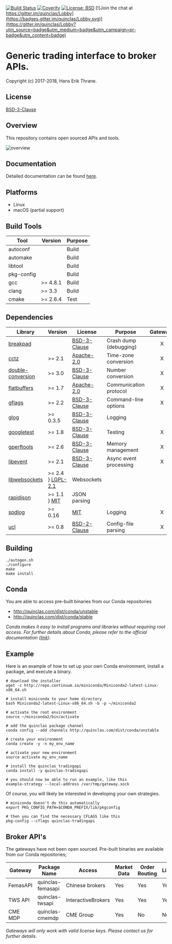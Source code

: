 [![Build Status](https://travis-ci.org/quinclas/tradingapi.svg?branch=master)](https://travis-ci.org/quinclas/tradingapi)
[![Coverity](https://scan.coverity.com/projects/14891/badge.svg)](https://scan.coverity.com/projects/quinclas-tradingapi)
[![License: BSD](https://img.shields.io/badge/license-BSD-blue.svg)](https://opensource.org/licenses/BSD-3-Clause)
[![Join the chat at https://gitter.im/quinclas/Lobby](https://badges.gitter.im/quinclas/Lobby.svg)](https://gitter.im/quinclas/Lobby?utm_source=badge&utm_medium=badge&utm_campaign=pr-badge&utm_content=badge)

# Generic trading interface to broker APIs.

Copyright (c) 2017-2018, Hans Erik Thrane.

## License

[BSD-3-Clause](https://opensource.org/licenses/BSD-3-Clause)

## Overview

This repository contains open sourced APIs and tools.

![overview](https://github.com/quinclas/tradingapi/blob/gh-pages/_images/design.png)

## Documentation

Detailed documentation can be found [here](https://quinclas.github.io/tradingapi/index.html).

## Platforms

* Linux
* macOS (partial support)

## Build Tools

| Tool       | Version  | Purpose |
| ---------- | -------- | ------- |
| autoconf   |          | Build   |
| automake   |          | Build   |
| libtool    |          | Build   |
| pkg-config |          | Build   |
| gcc        | >= 4.8.1 | Build   |
| clang      | >= 3.3   | Build   |
| cmake      | >= 2.6.4 | Test    |

## Dependencies

| Library                                                          | Version  | License                                                      | Purpose                         | Gateways | API | Examples |
| ---------------------------------------------------------------- | -------- | ------------------------------------------------------------ | ------------------------------- |:--------:|:---:|:--------:|
| [breakpad](https://github.com/google/breakpad)                   |          | [BSD-3-Clause](https://opensource.org/licenses/BSD-3-Clause) | Crash dump (debugging)          |     X    |     |          |
| [cctz](https://github.com/google/cctz)                           | >= 2.1   | [Apache-2.0](https://opensource.org/licenses/Apache-2.0)     | Time-zone conversion            |     X    |  X  |     X    |
| [double-conversion](https://github.com/google/double-conversion) | >= 3.0   | [BSD-3-Clause](https://opensource.org/licenses/BSD-3-Clause) | Number conversion               |     X    |  X  |     X    |
| [flatbuffers](https://github.com/google/flatbuffers)             | >= 1.7   | [Apache-2.0](https://opensource.org/licenses/Apache-2.0)     | Communication protocol          |     X    |  X  |     X    |
| [gflags](https://github.com/gflags/gflags)                       | >= 2.2   | [BSD-3-Clause](https://opensource.org/licenses/BSD-3-Clause) | Command-line options            |     X    |     |     X    |
| [glog](https://github.com/google/glog)                           | >= 0.3.5 | [BSD-3-Clause](https://opensource.org/licenses/BSD-3-Clause) | Logging                         |          |  X  |     X    |
| [googletest](https://github.com/google/googletest)               | >= 1.8   | [BSD-3-Clause](https://opensource.org/licenses/BSD-3-Clause) | Testing                         |     X    |  X  |          |
| [gperftools](https://github.com/gperftools/gperftools)           | >= 2.6   | [BSD-3-Clause](https://opensource.org/licenses/BSD-3-Clause) | Memory management               |     X    |     |          |
| [libevent](https://github.com/libevent/libevent)                 | >= 2.1   | [BSD-3-Clause](https://opensource.org/licenses/BSD-3-Clause) | Async event processing          |     X    |  X  |     X    |
| [libwebsockets](https://github.com/warmcat/libwebsockets)        | >= 2.4   } [LGPL-2.1](https://opensource.org/licenses/lgpl-2.1)         | Websockets                      |          |     |          |
| [rapidjson](https://github.com/Tencent/rapidjson)                | >= 1.1   } [MIT](https://opensource.org/licenses/MIT)                   | JSON parsing                    |          |     |          |
| [spdlog](https://github.com/gabime/spdlog)                       | >= 0.16  | [MIT](https://opensource.org/licenses/MIT)                   | Logging                         |     X    |  X  |          |
| [ucl](https://github.com/vstakhov/libucl)                        | >= 0.8   | [BSD-2-Clause](https://opensource.org/licenses/BSD-2-Clause) | Config-file parsing             |     X    |     |     X    |

## Building

    ./autogen.sh
    ./configure
    make
    make install

## Conda

You are able to access pre-built binaries from our Conda repositories

* <http://quinclas.com/dist/conda/unstable>
* <http://quinclas.com/dist/conda/stable>

*Conda makes it easy to install programs and libraries without requiring root access.
For further details about Conda, please refer to the official documentation ([link](https://conda.io/docs/))*.

## Example

Here is an example of how to set up your own Conda environment, install a package, and execute a binary.

    # download the installer
    wget -c http://repo.continuum.io/miniconda/Miniconda2-latest-Linux-x86_64.sh

    # install miniconda to your home directory
    bash Miniconda2-latest-Linux-x86_64.sh -b -p ~/miniconda2

    # activate the root environment
    source ~/miniconda2/bin/activate

    # add the quinclas package channel
    conda config --add channels http://quinclas.com/dist/conda/unstable

    # create your environment
    conda create -y -n my_env_name

    # activate your new environment
    source activate my_env_name

    # install the quinclas tradingapi
    conda install -y quinclas-tradingapi

    # you should now be able to run an example, like this
    example-strategy --local-address /var/tmp/gateway.sock

Of course, you will likely be interested in developing your own strategies.

    # miniconda doesn't do this automatically
    export PKG_CONFIG_PATH=$CONDA_PREFIX/lib/pkgconfig

    # then you can find the necessary CFLAGS like this
    pkg-config --cflags quinclas-tradingapi

## Broker API's

The gateways have not been open sourced.
Pre-built binaries are available from our Conda repositories;

| Gateway  | Package Name      | Access             | Market Data | Order Routing | Linux | Windows | macOS |
| -------- | ----------------- | ------------------ | ----------- | ------------- | ----- | ------- | ----- |
| FemasAPI | quinclas-femasapi | Chinese brokers    | Yes         | Yes           | Yes   | No      | No    |
| TWS API  | quinclas-twsapi   | InteractiveBrokers | Yes         | Yes           | Yes   | No      | Yes   |
| CME MDP  | quinclas-cmemdp   | CME Group          | Yes         | No            | No    | No      | No    |

*Gateways will only work with valid license keys. Please contact us for further details*.
